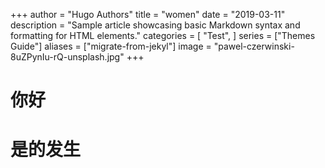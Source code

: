 +++
author = "Hugo Authors"
title = "women"
date = "2019-03-11"
description = "Sample article showcasing basic Markdown syntax and formatting for HTML elements."
categories = [
    "Test",
]
series = ["Themes Guide"]
aliases = ["migrate-from-jekyl"]
image = "pawel-czerwinski-8uZPynIu-rQ-unsplash.jpg"
+++

# 你好
# 是的发生